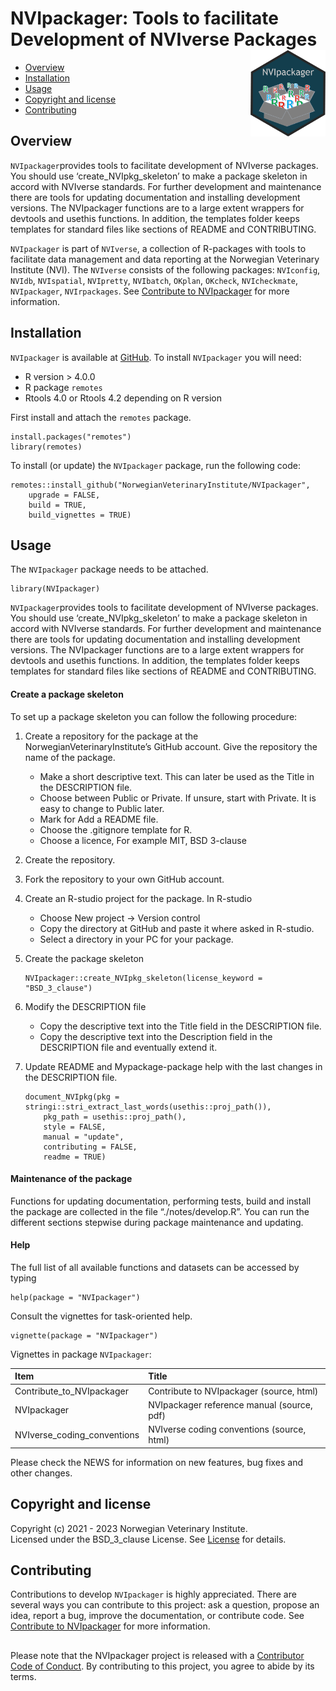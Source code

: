 # NVIpackager: Tools to facilitate Development of NVIverse Packages <img src="man/figures/NVIpackager_logo.png" align="right" height="138" />

<!-- README.md is generated from README.Rmd. Please edit that file -->

-   [Overview](#overview)
-   [Installation](#installation)
-   [Usage](#usage)
-   [Copyright and license](#copyright-and-license)
-   [Contributing](#contributing)

## Overview

`NVIpackager`provides tools to facilitate development of NVIverse
packages. You should use ‘create\_NVIpkg\_skeleton’ to make a package
skeleton in accord with NVIverse standards. For further development and
maintenance there are tools for updating documentation and installing
development versions. The NVIpackager functions are to a large extent
wrappers for devtools and usethis functions. In addition, the templates
folder keeps templates for standard files like sections of README and
CONTRIBUTING.

`NVIpackager` is part of `NVIverse`, a collection of R-packages with
tools to facilitate data management and data reporting at the Norwegian
Veterinary Institute (NVI). The `NVIverse` consists of the following
packages: `NVIconfig`, `NVIdb`, `NVIspatial`, `NVIpretty`, `NVIbatch`,
`OKplan`, `OKcheck`, `NVIcheckmate`, `NVIpackager`, `NVIrpackages`. See
[Contribute to
NVIpackager](https://github.com/NorwegianVeterinaryInstitute/NVIpackager/blob/main/CONTRIBUTING.md)
for more information.

## Installation

`NVIpackager` is available at
[GitHub](https://github.com/NorwegianVeterinaryInstitute). To install
`NVIpackager` you will need:

-   R version > 4.0.0
-   R package `remotes`
-   Rtools 4.0 or Rtools 4.2 depending on R version

First install and attach the `remotes` package.

    install.packages("remotes")
    library(remotes)

To install (or update) the `NVIpackager` package, run the following
code:

    remotes::install_github("NorwegianVeterinaryInstitute/NVIpackager",
        upgrade = FALSE,
        build = TRUE,
        build_vignettes = TRUE)

## Usage

The `NVIpackager` package needs to be attached.

    library(NVIpackager)

`NVIpackager`provides tools to facilitate development of NVIverse
packages. You should use ‘create\_NVIpkg\_skeleton’ to make a package
skeleton in accord with NVIverse standards. For further development and
maintenance there are tools for updating documentation and installing
development versions. The NVIpackager functions are to a large extent
wrappers for devtools and usethis functions. In addition, the templates
folder keeps templates for standard files like sections of README and
CONTRIBUTING.

#### Create a package skeleton

To set up a package skeleton you can follow the following procedure:

1.  Create a repository for the package at the
    NorwegianVeterinaryInstitute’s GitHub account. Give the repository
    the name of the package.

    -   Make a short descriptive text. This can later be used as the
        Title in the DESCRIPTION file.
    -   Choose between Public or Private. If unsure, start with Private.
        It is easy to change to Public later.
    -   Mark for Add a README file.
    -   Choose the .gitignore template for R.
    -   Choose a licence, For example MIT, BSD 3-clause

2.  Create the repository.

3.  Fork the repository to your own GitHub account.

4.  Create an R-studio project for the package. In R-studio

    -   Choose New project -> Version control
    -   Copy the directory at GitHub and paste it where asked in
        R-studio.
    -   Select a directory in your PC for your package.

5.  Create the package skeleton

        NVIpackager::create_NVIpkg_skeleton(license_keyword = "BSD_3_clause")

6.  Modify the DESCRIPTION file

    -   Copy the descriptive text into the Title field in the
        DESCRIPTION file.
    -   Copy the descriptive text into the Description field in the
        DESCRIPTION file and eventually extend it.

7.  Update README and Mypackage-package help with the last changes in
    the DESCRIPTION file.

        document_NVIpkg(pkg = stringi::stri_extract_last_words(usethis::proj_path()),
            pkg_path = usethis::proj_path(),
            style = FALSE,
            manual = "update",
            contributing = FALSE,
            readme = TRUE)

#### Maintenance of the package

Functions for updating documentation, performing tests, build and
install the package are collected in the file “./notes/develop.R”. You
can run the different sections stepwise during package maintenance and
updating.

#### Help

The full list of all available functions and datasets can be accessed by
typing

    help(package = "NVIpackager")

Consult the vignettes for task-oriented help.

    vignette(package = "NVIpackager")

Vignettes in package `NVIpackager`:

<table>
<thead>
<tr class="header">
<th style="text-align: left;">Item</th>
<th style="text-align: left;">Title</th>
</tr>
</thead>
<tbody>
<tr class="odd">
<td style="text-align: left;">Contribute_to_NVIpackager</td>
<td style="text-align: left;">Contribute to NVIpackager (source, html)</td>
</tr>
<tr class="even">
<td style="text-align: left;">NVIpackager</td>
<td style="text-align: left;">NVIpackager reference manual (source, pdf)</td>
</tr>
<tr class="odd">
<td style="text-align: left;">NVIverse_coding_conventions</td>
<td style="text-align: left;">NVIverse coding conventions (source, html)</td>
</tr>
</tbody>
</table>

Please check the NEWS for information on new features, bug fixes and
other changes.

## Copyright and license

Copyright (c) 2021 - 2023 Norwegian Veterinary Institute.  
Licensed under the BSD\_3\_clause License. See
[License](https://github.com/NorwegianVeterinaryInstitute/NVIpackager/blob/main/LICENSE)
for details.

## Contributing

Contributions to develop `NVIpackager` is highly appreciated. There are
several ways you can contribute to this project: ask a question, propose
an idea, report a bug, improve the documentation, or contribute code.
See [Contribute to
NVIpackager](https://github.com/NorwegianVeterinaryInstitute/NVIpackager/blob/main/CONTRIBUTING.md)
for more information.

## <!-- Code of conduct -->

Please note that the NVIpackager project is released with a [Contributor
Code of
Conduct](https://github.com/NorwegianVeterinaryInstitute/NVIpackager/blob/main/CODE_OF_CONDUCT.md).
By contributing to this project, you agree to abide by its terms.
